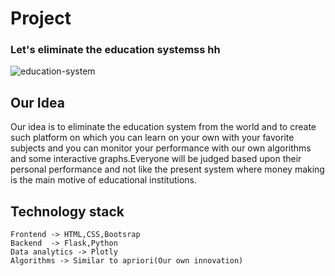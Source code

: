 # Project
### Let's eliminate the education systemss hh

![education-system](https://user-images.githubusercontent.com/17814101/36624347-fc74a6de-1933-11e8-8468-86b9ea2efbef.png)

## Our Idea
Our idea is to eliminate the education system from the world and to create such platform on which you can learn on your own with your favorite subjects and you can monitor your performance with our own algorithms and some interactive graphs.Everyone will be judged based upon their personal performance and not like the present system where money making is the main motive of educational institutions.

## Technology stack
	Frontend -> HTML,CSS,Bootsrap
	Backend  -> Flask,Python
	Data analytics -> Plotly
	Algorithms -> Similar to apriori(Our own innovation)
